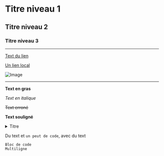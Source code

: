 # Titre niveau 1

## Titre niveau 2

### Titre niveau 3

---

[Text du lien](https://pages.github.com/)

[Un lien local](/CONTRIBUTING.md)

![Image](https://avatars.githubusercontent.com/u/84735589?v=4)

---

**Text en gras**

*Text en italique*

~~Text erroné~~

__Text souligné__

<details>
<summary>Titre</summary>
Text
</details>

Du text et `un peut de code`, avec du text

```
Bloc de code
Multiligne
```
